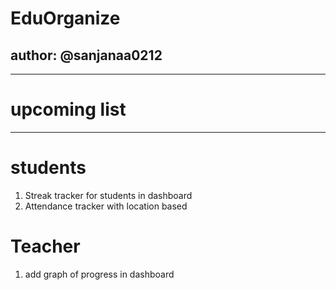 # EduOrganize

## author: @sanjanaa0212

---

# upcoming list

---

# students

1. Streak tracker for students in dashboard
2. Attendance tracker with location based

# Teacher

1. add graph of progress in dashboard

